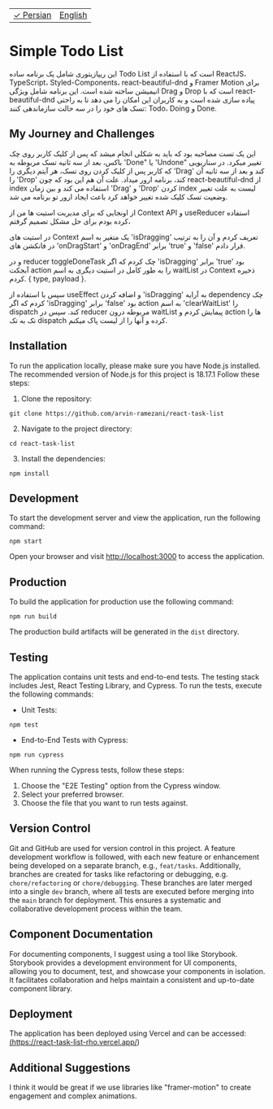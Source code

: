 <table>
    <td>
    <a href="README.fa.md">
       &#10003; Persian
    </a>
    </td>
    <td>
        <a href="README.md">
            English
        </a>
    </td>
</table>

# Simple Todo List

این ریپازیتوری شامل یک برنامه ساده Todo List است که با استفاده از ReactJS، TypeScript، Styled-Components، react-beautiful-dnd و Framer Motion برای انیمیشن ساخته شده است. این برنامه شامل ویژگی Drag و Drop است که با react-beautiful-dnd پیاده سازی شده است و به کاربران این امکان را می دهد تا به راحتی تسک های خود را در سه حالت سازماندهی کنند: Todo، Doing و Done.

## My Journey and Challenges

این یک تست مصاحبه بود که باید به شکلی انجام میشد که پس از کلیک کاربر روی چک باکس، بعد از سه ثانیه تسک مربوطه به 'Done" یا 'Undone" تغییر میکرد.
در سناریویی که کاربر پس از کلیک کردن روی تسک، هر آیتم دیگری را 'Drag' کند و بعد از سه ثانیه آن را 'Drop' کند، برنامه ارور میداد.
علت آن هم این بود که چون react-beautiful-dnd از index استفاده می کند و بین زمان 'Drag' و 'Drop' کردن index لیست به علت تغییر وضعیت تسک کلیک شده تغییر خواهد کرد باعث ایجاد ارور تو برنامه می شد.

از اونجایی که برای مدیریت استیت ها من از Context API و useReducer استفاده کرده بودم برای حل مشکل تصمیم گرفتم،

در استیت های Context یک متغیر به اسم 'isDragging' تعریف کردم و آن را به ترتیب در فانکشن های 'onDragStart' و 'onDragEnd' برابر 'true' و 'false' قرار دادم.

و در reducer toggleDoneTask چک کردم که اگر 'isDragging' برابر 'true' بود آبجکت action را به طور کامل در استیت دیگری به اسم waitList در Context ذخیره کردم. { type, payload }.

سپس با استفاده از useEffect و اضافه کردن 'isDragging' به آرایه dependency چک کردم که اگر 'isDragging' برابر 'false' بود action به اسم 'clearWaitList' را dispatch کند.
سپس در reducer مربوطه درون waitList پیمایش کردم و action ها را تک به تک dispatch کرده و آنها را از لیست پاک میکنم.

## Installation

To run the application locally, please make sure you have Node.js installed. The recommended version of Node.js for this project is 18.17.1 Follow these steps:

1. Clone the repository:

```
git clone https://github.com/arvin-ramezani/react-task-list
```

2. Navigate to the project directory:

```
cd react-task-list
```

3. Install the dependencies:

```
npm install
```

## Development

To start the development server and view the application, run the following command:

```
npm start
```

Open your browser and visit [http://localhost:3000](http://localhost:3000) to access the application.

## Production

To build the application for production use the following command:

```
npm run build
```

The production build artifacts will be generated in the `dist` directory.

## Testing

The application contains unit tests and end-to-end tests. The testing stack includes Jest, React Testing Library, and Cypress. To run the tests, execute the following commands:

- Unit Tests:

```
npm test
```

- End-to-End Tests with Cypress:

```
npm run cypress
```

When running the Cypress tests, follow these steps:

1. Choose the "E2E Testing" option from the Cypress window.
2. Select your preferred browser.
3. Choose the file that you want to run tests against.

## Version Control

Git and GitHub are used for version control in this project. A feature development workflow is followed, with each new feature or enhancement being developed on a separate branch, e.g., `feat/tasks`. Additionally, branches are created for tasks like refactoring or debugging, e.g. `chore/refactoring` or `chore/debugging`. These branches are later merged into a single `dev` branch, where all tests are executed before merging into the `main` branch for deployment. This ensures a systematic and collaborative development process within the team.

## Component Documentation

For documenting components, I suggest using a tool like Storybook. Storybook provides a development environment for UI components, allowing you to document, test, and showcase your components in isolation. It facilitates collaboration and helps maintain a consistent and up-to-date component library.

## Deployment

The application has been deployed using Vercel and can be accessed:
<br />
<a href="https://react-task-list-rho.vercel.app/">
(https://react-task-list-rho.vercel.app/)
</a>

## Additional Suggestions

I think it would be great if we use libraries like "framer-motion" to create engagement and complex animations.
